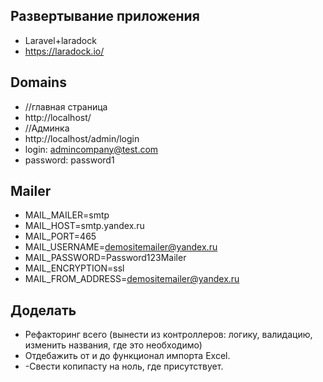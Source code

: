 
## Развертывание приложения
- Laravel+laradock
- https://laradock.io/
## Domains
- //главная страница
- http://localhost/
- //Админка
- http://localhost/admin/login
- login: admincompany@test.com
- password: password1

## Mailer
- MAIL_MAILER=smtp
- MAIL_HOST=smtp.yandex.ru
- MAIL_PORT=465
- MAIL_USERNAME=demositemailer@yandex.ru
- MAIL_PASSWORD=Password123Mailer
- MAIL_ENCRYPTION=ssl
- MAIL_FROM_ADDRESS=demositemailer@yandex.ru
## Доделать
- Рефакторинг всего (вынести из контроллеров: логику, валидацию, изменить названия, где это необходимо)
- Отдебажить от и до функционал импорта Excel.
- -Свести копипасту на ноль, где присутствует.
